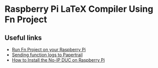 # Raspberry Pi LaTeX Compiler Using Fn Project

## Useful links

- [Run Fn Project on your Raspberry Pi](https://medium.com/@varpa89/run-fn-project-on-your-raspberry-pi-fa17f5067b47)
- [Sending function logs to Papertrail](https://medium.com/fnproject/sending-function-logs-to-papertrail-c1ba2bae62e6)
- [How to Install the No-IP DUC on Raspberry Pi](https://www.noip.com/support/knowledgebase/install-ip-duc-onto-raspberry-pi/)
